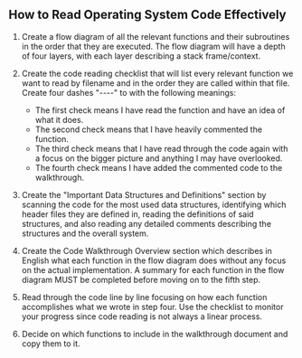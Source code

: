 ## How to Read Operating System Code Effectively

1. Create a flow diagram of all the relevant functions and their subroutines
in the order that they are executed. The flow diagram will have a depth of
four layers, with each layer describing a stack frame/context.

2. Create the code reading checklist that will list every relevant function
we want to read by filename and in the order they are called within that
file. Create four dashes "----" to with the following meanings:
	* The first check means I have read the function and have an idea of
      what it does.
	* The second check means that I have heavily commented the function.
	* The third check means that I have read through the code again with
      a focus on the bigger picture and anything I may have overlooked.
	* The fourth check means I have added the commented code to the walkthrough.
	
3. Create the "Important Data Structures and Definitions" section by scanning
the code for the most used data structures, identifying which header files they
are defined in, reading the definitions of said structures, and also reading
any detailed comments describing the structures and the overall system.

4. Create the Code Walkthrough Overview section which describes in English
what each function in the flow diagram does without any focus on the actual
implementation. A summary for each function in the flow diagram MUST be
completed before moving on to the fifth step.

5. Read through the code line by line focusing on how each function accomplishes
what we wrote in step four. Use the checklist to monitor your progress since
code reading is not always a linear process.

6. Decide on which functions to include in the walkthrough document and copy
them to it.
